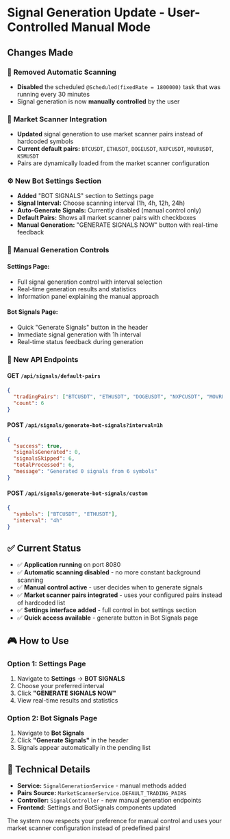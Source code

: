 # Signal Generation Update - User-Controlled Manual Mode

## Changes Made

### 🔄 **Removed Automatic Scanning**
- **Disabled** the scheduled `@Scheduled(fixedRate = 1800000)` task that was running every 30 minutes
- Signal generation is now **manually controlled** by the user

### 🎯 **Market Scanner Integration**  
- **Updated** signal generation to use market scanner pairs instead of hardcoded symbols
- **Current default pairs:** `BTCUSDT`, `ETHUSDT`, `DOGEUSDT`, `NXPCUSDT`, `MOVRUSDT`, `KSMUSDT`
- Pairs are dynamically loaded from the market scanner configuration

### ⚙️ **New Bot Settings Section**
- **Added** "BOT SIGNALS" section to Settings page
- **Signal Interval:** Choose scanning interval (1h, 4h, 12h, 24h)
- **Auto-Generate Signals:** Currently disabled (manual control only)
- **Default Pairs:** Shows all market scanner pairs with checkboxes
- **Manual Generation:** "GENERATE SIGNALS NOW" button with real-time feedback

### 🚀 **Manual Generation Controls**

#### **Settings Page:**
- Full signal generation control with interval selection
- Real-time generation results and statistics
- Information panel explaining the manual approach

#### **Bot Signals Page:**
- Quick "Generate Signals" button in the header
- Immediate signal generation with 1h interval
- Real-time status feedback during generation

### 📡 **New API Endpoints**

#### **GET** `/api/signals/default-pairs`
```json
{
  "tradingPairs": ["BTCUSDT", "ETHUSDT", "DOGEUSDT", "NXPCUSDT", "MOVRUSDT", "KSMUSDT"],
  "count": 6
}
```

#### **POST** `/api/signals/generate-bot-signals?interval=1h`
```json
{
  "success": true,
  "signalsGenerated": 0,
  "signalsSkipped": 6,
  "totalProcessed": 6,
  "message": "Generated 0 signals from 6 symbols"
}
```

#### **POST** `/api/signals/generate-bot-signals/custom`
```json
{
  "symbols": ["BTCUSDT", "ETHUSDT"],
  "interval": "4h"
}
```

## ✅ **Current Status**

- ✅ **Application running** on port 8080
- ✅ **Automatic scanning disabled** - no more constant background scanning
- ✅ **Manual control active** - user decides when to generate signals
- ✅ **Market scanner pairs integrated** - uses your configured pairs instead of hardcoded list
- ✅ **Settings interface added** - full control in bot settings section
- ✅ **Quick access available** - generate button in Bot Signals page

## 🎮 **How to Use**

### **Option 1: Settings Page**
1. Navigate to **Settings** → **BOT SIGNALS**
2. Choose your preferred interval
3. Click **"GENERATE SIGNALS NOW"**
4. View real-time results and statistics

### **Option 2: Bot Signals Page**
1. Navigate to **Bot Signals**
2. Click **"Generate Signals"** in the header
3. Signals appear automatically in the pending list

## 🔧 **Technical Details**

- **Service:** `SignalGenerationService` - manual methods added
- **Pairs Source:** `MarketScannerService.DEFAULT_TRADING_PAIRS`
- **Controller:** `SignalController` - new manual generation endpoints
- **Frontend:** Settings and BotSignals components updated

The system now respects your preference for manual control and uses your market scanner configuration instead of predefined pairs! 